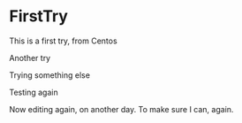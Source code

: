 # FirstTry

This is a first try, from Centos

Another try


Trying something else

Testing again

Now editing again, on another day. To make sure I can, again.

